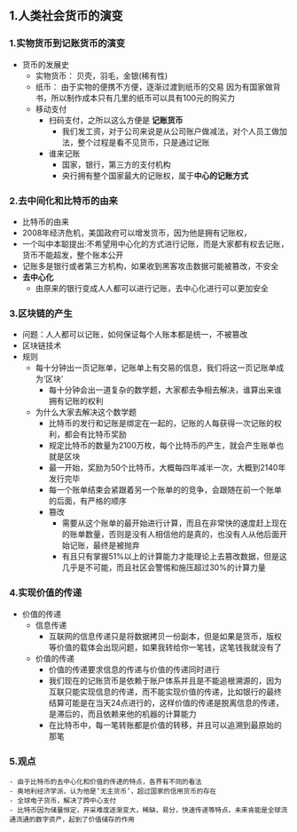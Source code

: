 ## 1.人类社会货币的演变
### 1.实物货币到记账货币的演变
- 货币的发展史
  - 实物货币：
    贝壳，羽毛，金银(稀有性)
  - 纸币：
    由于实物的便携不方便，逐渐过渡到纸币的交易
    因为有国家做背书，所以制作成本只有几里的纸币可以具有100元的购买力
  - 移动支付
    - 扫码支付，之所以这么方便是 **记账货币**
      - 我们发工资，对于公司来说是从公司账户做减法，对个人员工做加法，整个过程是看不见货币，只是通过记账
    - 谁来记账
      - 国家，银行，第三方的支付机构
      - 央行拥有整个国家最大的记账权，属于**中心的记账方式**
### 2.去中间化和比特币的由来
- 比特币的由来
 - 2008年经济危机，美国政府可以增发货币，因为他是拥有记账权，
 - 一个叫中本聪提出:不希望用中心化的方式进行记账，而是大家都有权去记账，货币不能超发，整个账本公开
 - 记账多是银行或者第三方机构，如果收到黑客攻击数据可能被篡改，不安全
- **去中心化**
  - 由原来的银行变成人人都可以进行记账，去中心化进行可以更加安全
### 3.区块链的产生
  - 问题：人人都可以记账，如何保证每个人账本都是统一，不被篡改
  - 区块链技术
  - 规则
    - 每十分钟出一页记账单，记账单上有交易的信息，我们将这一页记账单成为‘区块’
      - 每十分钟会出一道复杂的数学题，大家都去争相去解决，谁算出来谁拥有记账的权利
    - 为什么大家去解决这个数学题
      - 比特币的发行和记账是绑定在一起的，记账的人每获得一次记账的权利，都会有比特币奖励
      - 规定比特币的数量为2100万枚，每个比特币的产生，就会产生账单也就是区块
      - 最一开始，奖励为50个比特币，大概每四年减半一次，大概到2140年发行完毕
      - 每一个账单结束会紧跟着另一个账单的的竞争，会跟随在前一个账单的后面，有严格的顺序
      - 篡改
        - 需要从这个账单的最开始进行计算，而且在非常快的速度赶上现在的账单数量，否则是没有人相信他的是真的，也没有人从他后面开始记账，最终是被抛弃
        - 有且只有掌握51%以上的计算能力才能理论上去篡改数据，但是这几乎是不可能，而且社区会警惕和施压超过30%的计算力量
### 4.实现价值的传递
  - 价值的传递
    - 信息传递
      - 互联网的信息传递只是将数据拷贝一份副本，但是如果是货币，版权等价值的载体会出现问题，如果我转给你一笔钱，这笔钱我就没有了
    - 价值的传递
      - 价值的传递要求信息的传递与价值的传递同时进行
      - 我们现在的记账货币是依赖于账户体系并且是不能追根溯源的，因为互联只能实现信息的传递，而不能实现价值的传递，比如银行的最终结算可能是在当天24点进行的，这样价值的传递是脱离信息的传递，是滞后的，而且依赖来他的机器的计算能力
      - 在比特币中，每一笔转账都是价值的转移，并且可以追溯到最原始的那笔
### 5.观点
    - 由于比特币的去中心化和价值的传递的特点，各界有不同的看法
    - 奥地利经济学派，认为他是‘无主货币’，超过国家的信用货币的存在
    - 全球电子货币，解决了跨中心支付
    - 比特币因为储量恒定，开采难度逐渐变大，稀缺，易分，快速传递等特点，未来肯能是全球流通流通的数字资产，起到了价值储存的作用

  
  
    


  
